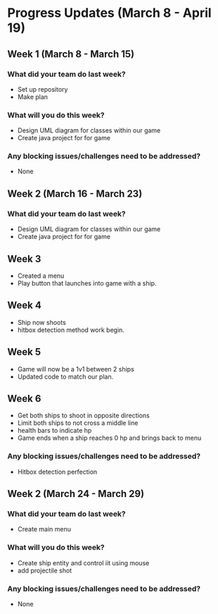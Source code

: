 # Progress Updates (March 8 - April 19)

## Week 1 (March 8 - March 15)

### What did your team do last week?
* Set up repository
* Make plan

### What will you do this week?
* Design UML diagram for classes within our game
* Create java project for for game

### Any blocking issues/challenges need to be addressed?
* None



## Week 2 (March 16 - March 23)

### What did your team do last week?
* Design UML diagram for classes within our game
* Create java project for for game

## Week 3
* Created a menu
* Play button that launches into game with a ship.

## Week 4
* Ship now shoots
* hitbox detection method work begin.

## Week 5
* Game will now be a 1v1 between 2 ships
* Updated code to match our plan.

## Week 6
* Get both ships to shoot in opposite directions
* Limit both ships to not cross a middle line
* health bars to indicate hp
* Game ends when a ship reaches 0 hp and brings back to menu


### Any blocking issues/challenges need to be addressed?
* Hitbox detection perfection
## Week 2 (March 24 - March 29)

### What did your team do last week?
* Create main menu

### What will you do this week?
* Create ship entity and control iit using mouse
* add projectile shot

### Any blocking issues/challenges need to be addressed?
* None

